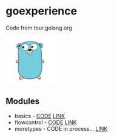 # goexperience
Code from tour.golang.org

<img src="media/image.png" width="128" height="128" />

## Modules

- basics - [CODE](https://github.com/kepocnhh/goexperience/tree/master/basics.go) [LINK](https://tour.golang.org/basics)
- flowcontrol - [CODE](https://github.com/kepocnhh/goexperience/tree/master/flowcontrol.go) [LINK](https://tour.golang.org/flowcontrol)
- moretypes - CODE in process... [LINK](https://tour.golang.org/moretypes)